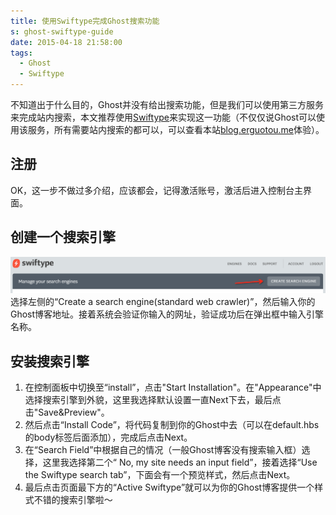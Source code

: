 ```yaml
---
title: 使用Swiftype完成Ghost搜索功能
s: ghost-swiftype-guide
date: 2015-04-18 21:58:00
tags:
  - Ghost
  - Swiftype
---
```

不知道出于什么目的，Ghost并没有给出搜索功能，但是我们可以使用第三方服务来完成站内搜索，本文推荐使用[Swiftype](https://swiftype.com/)来实现这一功能（不仅仅说Ghost可以使用该服务，所有需要站内搜索的都可以，可以查看本站[blog.erguotou.me](blog.erguotou.me)体验）。
<!-- more -->
## 注册
OK，这一步不做过多介绍，应该都会，记得激活账号，激活后进入控制台主界面。
## 创建一个搜索引擎
![](/images/ghost/swiftype-create-engine.png)
选择左侧的“Create a search engine(standard web crawler)”，然后输入你的Ghost博客地址。接着系统会验证你输入的网址，验证成功后在弹出框中输入引擎名称。
## 安装搜索引擎
1. 在控制面板中切换至“install”，点击"Start Installation"。在"Appearance"中选择搜索引擎到外貌，这里我选择默认设置一直Next下去，最后点击"Save&Preview"。
2. 然后点击“Install Code”，将代码复制到你的Ghost中去（可以在default.hbs的body标签后面添加），完成后点击Next。
3. 在“Search Field”中根据自己的情况（一般Ghost博客没有搜索输入框）选择，这里我选择第二个“ No, my site needs an input field”，接着选择“Use the Swiftype search tab”，下面会有一个预览样式，然后点击Next。
4. 最后点击页面最下方的“Active Swiftype”就可以为你的Ghost博客提供一个样式不错的搜索引擎啦～
